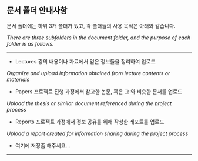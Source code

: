 ## 문서 폴더 안내사항
문서 폴더에는 하위 3개 폴더가 있고, 각 폴더들의 사용 목적은 아래와 같습니다.

_There are three subfolders in the document folder, and the purpose of each folder is as follows._

---

 - Lectures
 강의 내용이나 자료에서 얻은 정보들을 정리하여 업로드
 
 _Organize and upload information obtained from lecture contents or materials_
 
 - Papers
 프로젝트 진행 과정에서 참고한 논문, 혹은 그 와 비슷한 문서를 업로드
 
 _Upload the thesis or similar document referenced during the project process_
 
 - Reports
 프로젝트 과정에서 정보 공유를 위해 작성한 레포트를 업로드
 
_Upload a report created for information sharing during the project process_



+ 여기에 저장좀 해주세요... 


---
